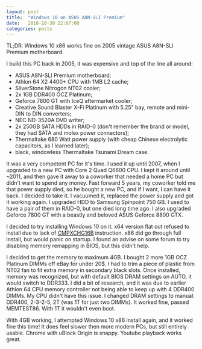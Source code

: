 ```yaml
---
layout: post
title:  "Windows 10 on ASUS A8N-SLI Premium"
date:   2016-10-30 22:07:00
categories: posts
---
```


TL;DR: Windows 10 x86 works fine on 2005 vintage ASUS A8N-SLI Premium motherboard.

I build this PC back in 2005, it was expensive and top of the line all around:

* ASUS A8N-SLI Premium motherboard;
* Athlon 64 X2 4400+ CPU with 1MB L2 cache;
* SilverStone Nitrogon NT02 cooler;
* 2x 1GB DDR400 OCZ Platinum;
* Geforce 7800 GT with IceQ aftermarket cooler;
* Creative Sound Blaster X-Fi Platinum with 5.25" bay, remote and mini-DIN to DIN converters;
* NEC ND-3520A DVD writer;
* 2x 250GB SATA HDDs in RAID-0 (don't remember the brand or model, they had SATA and molex power connectors);
* Thermaltake 680 Watt power supply (with cheap Chinese electrolytic capacitors, as I learned later);
* black, windowless Thermaltake Tsunami Dream case.

It was a very competent PC for it's time.
I used it up until 2007, when I upgraded to a new PC with Core 2 Quad Q6600 CPU.
I kept it around until ~2011, and then gave it away to a coworker that needed a home PC but didn't want to spend any money.
Fast forward 5 years, my coworker told me that power supply died, so he bought a new PC, and if I want, I can have it back.
I decided to take it.
I vacuumed it, replaced the power supply and got it working again.
I upgraded HDD to Samsung Spinpoint 750 GB.
I used to have a pair of them in RAID-0, but one died long time ago.
I also upgraded Geforce 7800 GT with a beastly and beloved ASUS Geforce 8800 GTX.

I decided to try installing Windows 10 on it.
x64 version flat out refused to install due to lack of [CMPXCHG16B](https://en.wikipedia.org/wiki/X86-64#Older_implementations) instruction.
x86 did go through full install, but would panic on startup.
I found an advise on some forum to try disabling memory remapping in BIOS, but this didn't help.

I decided to get the memory to maximum 4GB. I bought 2 more 1GB OCZ Platinum DIMMs off eBay for under 20$.
I had to trim a piece of plastic from NT02 fan to fit extra memory in secondary black slots.
Once installed, memory was recognized, but with default BIOS DRAM settings on AUTO, it would switch to DDR333.
I did a bit of research, and it was due to earlier Athlon 64 CPU memory controller not being able to keep up with 4 DDR400 DIMMs.
My CPU didn't have this issue.
I changed DRAM settings to manual: DDR400, 2-3-2-5, 2T (was 1T for just two DIMMs).
It worked fine, passed MEMTEST86.
With 1T it wouldn't even boot.

With 4GB working, I attempted Windows 10 x86 install again, and it worked fine this time!
It does feel slower then more modern PCs, but still entirely usable.
Chrome with uBlock Origin is snappy.
Youtube playback works great.

